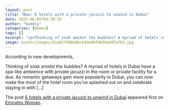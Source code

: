 ```yaml
---
layout: post
title: "New: 6 hotels with a private jacuzzi to unwind in Dubai"
date: 2025-06-05T04:30:32
author: "badely"
categories: [Women]
tags: []
excerpt: "<p>Thinking of soak amidst the bubbles? A myriad of hotels in Dubai have a spa-like ambience with private jacuzzi in the room or private facility for "
image: assets/images/51a62f386b9bcb5da90fd630a58fe7b3.jpg
---
```


According to new developments, <p>Thinking of soak amidst the bubbles? A myriad of hotels in Dubai have a spa-like ambience with private jacuzzi in the room or private facility for a duo. As romantic getaways gain more popularity in Dubai, you can now make the most of the hotel room you&#8217;ve splashed out on and celebrate staying in with [&#8230;]</p>
<p>The post <a href="https://emirateswoman.com/6-hotels-with-a-private-jacuzzi-to-unwind-in-dubai/" rel="nofollow">6 hotels with a private jacuzzi to unwind in Dubai</a> appeared first on <a href="https://emirateswoman.com" rel="nofollow">Emirates Woman</a>.</p>

